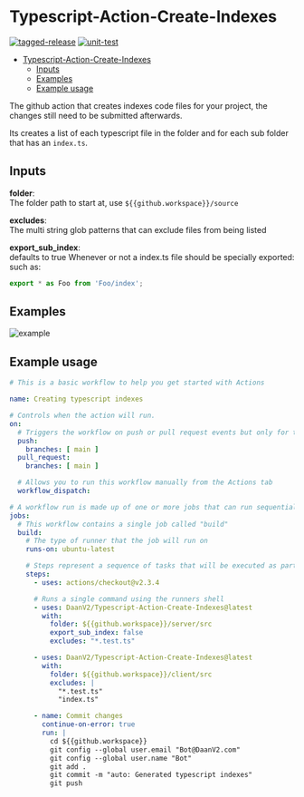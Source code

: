 # Typescript-Action-Create-Indexes

[![tagged-release](https://github.com/DaanV2/Typescript-Action-Create-Indexes/actions/workflows/tagged-release.yml/badge.svg)](https://github.com/DaanV2/Typescript-Action-Create-Indexes/actions/workflows/tagged-release.yml)
[![unit-test](https://github.com/DaanV2/Typescript-Action-Create-Indexes/actions/workflows/npm-test.yml/badge.svg)](https://github.com/DaanV2/Typescript-Action-Create-Indexes/actions/workflows/npm-test.yml)

- [Typescript-Action-Create-Indexes](#typescript-action-create-indexes)
  - [Inputs](#inputs)
  - [Examples](#examples)
  - [Example usage](#example-usage)

The github action that creates indexes code files for your project, the changes still need to be submitted afterwards.

Its creates a list of each typescript file in the folder and for each sub folder that has an `index.ts`.

## Inputs

**folder**:  
The folder path to start at, use `${{github.workspace}}/source`

**excludes**:  
The multi string glob patterns that can exclude files from being listed

**export_sub_index**:  
defaults to true
Whenever or not a index.ts file should be specially exported:
such as:

```ts
export * as Foo from 'Foo/index';
```


## Examples

![example](https://raw.githubusercontent.com/DaanV2/Typescript-Action-Create-Indexes/main/assets/example.PNG)

## Example usage

```yml
# This is a basic workflow to help you get started with Actions

name: Creating typescript indexes

# Controls when the action will run. 
on:
  # Triggers the workflow on push or pull request events but only for the master branch
  push:
    branches: [ main ]
  pull_request:
    branches: [ main ]

  # Allows you to run this workflow manually from the Actions tab
  workflow_dispatch:

# A workflow run is made up of one or more jobs that can run sequentially or in parallel
jobs:
  # This workflow contains a single job called "build"
  build:
    # The type of runner that the job will run on
    runs-on: ubuntu-latest

    # Steps represent a sequence of tasks that will be executed as part of the job
    steps:
      - uses: actions/checkout@v2.3.4

      # Runs a single command using the runners shell
      - uses: DaanV2/Typescript-Action-Create-Indexes@latest
        with: 
          folder: ${{github.workspace}}/server/src
          export_sub_index: false
          excludes: "*.test.ts"

      - uses: DaanV2/Typescript-Action-Create-Indexes@latest
        with: 
          folder: ${{github.workspace}}/client/src
          excludes: |
            "*.test.ts"
            "index.ts"

      - name: Commit changes
        continue-on-error: true
        run: |
          cd ${{github.workspace}}
          git config --global user.email "Bot@DaanV2.com"
          git config --global user.name "Bot"
          git add .
          git commit -m "auto: Generated typescript indexes"
          git push
```

